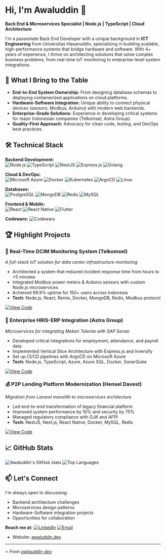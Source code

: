 # Hi, I'm Awaluddin 👋

**Back End & Microservices Specialist | Node.js | TypeScript | Cloud Architecture**

I'm a passionate Back End Developer with a unique background in **ICT Engineering** from Universitas Hasanuddin, specializing in building scalable, high-performance systems that bridge hardware and software. With 4+ years of experience, I thrive on architecting solutions that solve complex business problems, from real-time IoT monitoring to enterprise-level system integrations.

## 🚀 What I Bring to the Table

- **End-to-End System Ownership:** From designing database schemas to deploying containerized applications on cloud platforms.
- **Hardware-Software Integration:** Unique ability to connect physical devices (sensors, Modbus, Arduino) with modern web backends.
- **Enterprise-Grade Solutions:** Experience in developing critical systems for major Indonesian companies (Telkomsel, Astra Group).
- **Quality-First Approach:** Advocacy for clean code, testing, and DevOps best practices.

## 🛠️ Technical Stack

**Backend Development:**  
![Node.js](https://img.shields.io/badge/Node.js-339933?logo=nodedotjs&logoColor=white)
![TypeScript](https://img.shields.io/badge/TypeScript-3178C6?logo=typescript&logoColor=white)
![NestJS](https://img.shields.io/badge/NestJS-E0234E?logo=nestjs&logoColor=white)
![Express.js](https://img.shields.io/badge/Express.js-000000?logo=express&logoColor=white)
![Golang](https://img.shields.io/badge/Go-00ADD8?logo=go&logoColor=white)

**Cloud & DevOps:**  
![Microsoft Azure](https://img.shields.io/badge/Azure-0078D4?logo=microsoftazure&logoColor=white)
![Docker](https://img.shields.io/badge/Docker-2496ED?logo=docker&logoColor=white)
![Kubernetes](https://img.shields.io/badge/Kubernetes-326CE5?logo=kubernetes&logoColor=white)
![ArgoCD](https://img.shields.io/badge/ArgoCD-EF7B4D?logo=argo&logoColor=white)
![Linux](https://img.shields.io/badge/Linux-FCC624?logo=linux&logoColor=black)

**Databases:**  
![PostgreSQL](https://img.shields.io/badge/PostgreSQL-4169E1?logo=postgresql&logoColor=white)
![MongoDB](https://img.shields.io/badge/MongoDB-47A248?logo=mongodb&logoColor=white)
![Redis](https://img.shields.io/badge/Redis-DC382D?logo=redis&logoColor=white)
![MySQL](https://img.shields.io/badge/MySQL-4479A1?logo=mysql&logoColor=white)

**Frontend & Mobile:**  
![React](https://img.shields.io/badge/React-61DAFB?logo=react&logoColor=black)
![React Native](https://img.shields.io/badge/React_Native-61DAFB?logo=react&logoColor=black)
![Flutter](https://img.shields.io/badge/Flutter-02569B?logo=flutter&logoColor=white)

**Codewars:**
![Codewars](https://www.codewars.com/users/Awaluddin0001/badges/micro)

## 🏆 Highlight Projects

### 🔌 Real-Time DCIM Monitoring System (Telkomsel)
_A full-stack IoT solution for data center infrastructure monitoring_

- Architected a system that reduced incident response time from hours to <5 minutes
- Integrated Modbus power meters & Arduino sensors with custom Node.js microservices
- Achieved 99.9% uptime for 150+ users across Indonesia
- **Tech:** Node.js, React, Remix, Docker, MongoDB, Redis, Modbus protocol

[![View Code](https://img.shields.io/badge/View-Code-green?style=flat)](link-to-repo)

### 🤖 Enterprise HRIS-ERP Integration (Astra Group)
_Microservices for integrating Mekari Talenta with SAP Serasi_

- Developed critical integrations for employment, attendance, and payroll data
- Implemented Vertical Slice Architecture with Express.js and Inversify
- Set up CI/CD pipelines with ArgoCD on Microsoft Azure
- **Tech:** Node.js, TypeScript, Azure, Azure SQL, Docker, SonarQube

[![View Code](https://img.shields.io/badge/View-Code-green?style=flat)](link-to-repo)

### 💰 P2P Lending Platform Modernization (Hensel Davest)
_Migration from Laravel monolith to microservices architecture_

- Led end-to-end transformation of legacy financial platform
- Improved system performance by 10% and security by 75%
- Managed regulatory compliance with OJK and AFPI
- **Tech:** NestJS, Next.js, React Native, Docker, MySQL, Redis

[![View Code](https://img.shields.io/badge/View-Code-green?style=flat)](link-to-repo)

## 📈 GitHub Stats

![Awaluddin's GitHub stats](https://github-readme-stats-fawn-theta.vercel.app/api?username=awaluddin-dev&show_icons=true&theme=dark&count_private=true) ![Top Languages](https://github-readme-stats-fawn-theta.vercel.app/api/top-langs/?username=awaluddin-dev&layout=compact&theme=dark&count_private=true)


## 📫 Let's Connect

I'm always open to discussing:
- Backend architecture challenges
- Microservices design patterns
- Hardware-Software integration projects
- Opportunities for collaboration

**Reach me at:**
[![LinkedIn](https://img.shields.io/badge/LinkedIn-Profile-blue?style=flat&logo=linkedin)](https://www.linkedin.com/in/awaluddin0001/)
[![Email](https://img.shields.io/badge/Email-Contact%20Me-red?style=flat&logo=gmail)](mailto:awal14h@gmail.com)
- Website: [awaluddin.dev](awaluddin.dev)

---

⭐ *From [awlauddin-dev](https://github.com/awaluddin-dev)*

